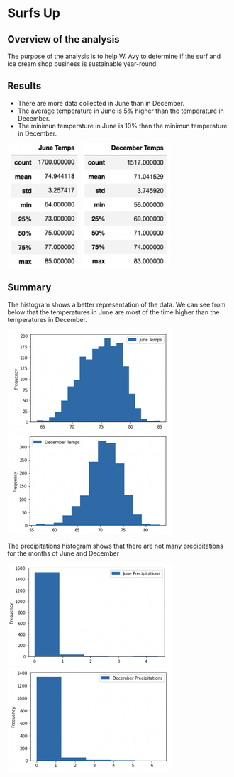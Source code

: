 # Surfs Up
## Overview of the analysis
The purpose of the analysis is to help W. Avy to determine if the surf and ice cream shop business is sustainable year-round.

## Results
- There are more data collected in June than in December.
- The average temperature in June is 5% higher than the temperature in December.
- The minimun temperature in June is 10% than the minimun temperature in December.

<p float="left">
    <img src="https://github.com/juliomeza/surfs_up/blob/main/Resources/June.png" width="163">
    <img src="https://github.com/juliomeza/surfs_up/blob/main/Resources/December.png" width="200">
</p>

## Summary
The histogram shows a better representation of the data. We can see from below that the temperatures in June are most of the time higher than the temperatures in December.

<p float="left">
    <img src="https://github.com/juliomeza/surfs_up/blob/main/Resources/June_hist.png" width="370">
    <img src="https://github.com/juliomeza/surfs_up/blob/main/Resources/December_hist.png" width="370">
</p>

The precipitations histogram shows that there are not many precipitations for the months of June and December

<p float="left">
    <img src="https://github.com/juliomeza/surfs_up/blob/main/Resources/June%20Precipitations.png" width="370">
    <img src="https://github.com/juliomeza/surfs_up/blob/main/Resources/December%20Precipitations.png" width="370">
</p>